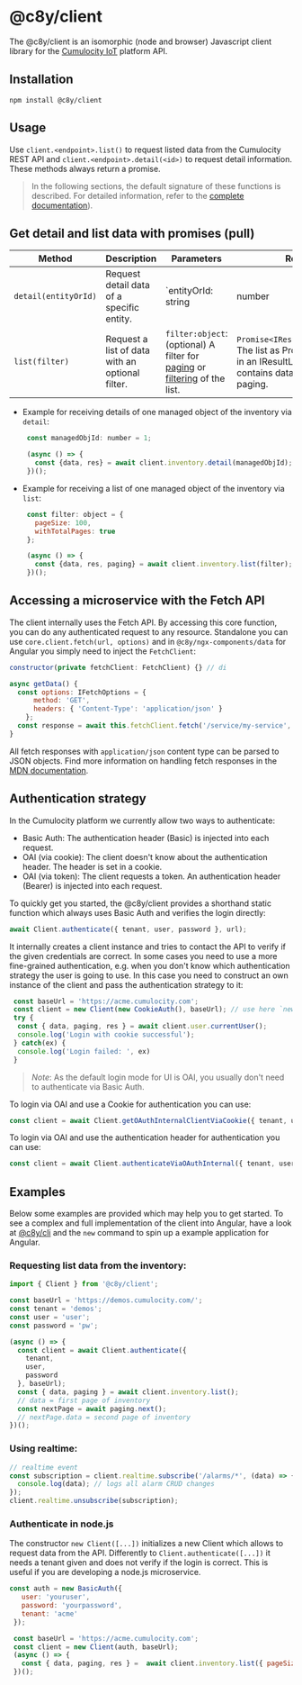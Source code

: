 # @c8y/client

The @c8y/client is an isomorphic (node and browser) Javascript client library for the [Cumulocity IoT](http://www.cumulocity.com) platform API.

## Installation

```
npm install @c8y/client
```


## Usage

Use `client.<endpoint>.list()` to request listed data from the Cumulocity REST API and 
`client.<endpoint>.detail(<id>)` to request detail information. These methods always return a promise. 

> In the following sections, the default signature of these functions is described. For detailed information, refer to the [complete documentation](http://resources.cumulocity.com/documentation/websdk/client/)).


## Get detail and list data with promises (pull)

| Method | Description | Parameters | Return | 
| --- | --- | --- | --- |
| `detail(entityOrId)` | Request detail data of a specific entity. |  `entityOrId: string | number | IIdentified`: An object which contains an id or an id as number or string. | `Promise<IResult<TData>>`: The list as Promise wrapped in an IResult. IResultList contains data and response. | 
| `list(filter)` | Request a list of data with an optional filter. | `filter:object`: (optional) A filter for [paging](https://www.cumulocity.com/guides/reference/rest-implementation/#-a-name-paging-a-query-result-paging) or [filtering](https://www.cumulocity.com/guides/reference/inventory/#query-language) of the list. | `Promise<IResultList<TData>>`: The list as Promise wrapped in an IResultList. IResultList contains data, response and paging. |

* Example for receiving details of one managed object of the inventory via `detail`:

   ```js
    const managedObjId: number = 1;

    (async () => {
      const {data, res} = await client.inventory.detail(managedObjId);
    })();
   ```

* Example for receiving a list of one managed object of the inventory via `list`:

   ```js
    const filter: object = {
      pageSize: 100,
      withTotalPages: true
    };

    (async () => {
      const {data, res, paging} = await client.inventory.list(filter);
    })();
   ```

## Accessing a microservice with the Fetch API

The client internally uses the Fetch API. By accessing this core function, you can do any authenticated request to any resource. Standalone you can use `core.client.fetch(url, options)` and in `@c8y/ngx-components/data` for Angular you simply need to inject the `FetchClient`:

```js
constructor(private fetchClient: FetchClient) {} // di

async getData() {
  const options: IFetchOptions = {
      method: 'GET',
      headers: { 'Content-Type': 'application/json' }
    };
  const response = await this.fetchClient.fetch('/service/my-service', options); // Fetch API Response
}
```

All fetch responses with `application/json` content type can be parsed to JSON objects. Find more information on handling fetch responses in the [MDN documentation](https://developer.mozilla.org/en-US/docs/Web/API/Fetch_API).

## Authentication strategy

In the Cumulocity platform we currently allow two ways to authenticate: 

 * Basic Auth: The authentication header (Basic) is injected into each request.
 * OAI (via cookie): The client doesn't know about the authentication header. The header is set in a cookie.
 * OAI (via token): The client requests a token. An authentication header (Bearer) is injected into each request.

To quickly get you started, the @c8y/client provides a shorthand static function which always uses Basic Auth and verifies the login directly:

```js
await Client.authenticate({ tenant, user, password }, url);
```

It internally creates a client instance and tries to contact the API to verify if the given credentials are correct. In some cases you need to use a more fine-grained authentication, e.g. when you don't know which authentication strategy the user is going to use. In this case you need to construct an own instance of the client and pass the authentication strategy to it:

```js
 const baseUrl = 'https://acme.cumulocity.com';
 const client = new Client(new CookieAuth(), baseUrl); // use here `new BasicAuth()` to switch to Basic Auth
 try {
  const { data, paging, res } = await client.user.currentUser();
  console.log('Login with cookie successful');
 } catch(ex) {
  console.log('Login failed: ', ex)
 }
```

 > *Note*: As the default login mode for UI is OAI, you usually don't need to authenticate via Basic Auth.

To login via OAI and use a Cookie for authentication you can use:

```js
const client = await Client.getOAuthInternalClientViaCookie({ tenant, user, password }, url);
```

To login via OAI and use the authentication header for authentication you can use:

```js
const client = await Client.authenticateViaOAuthInternal({ tenant, user, password }, url);
```

## Examples

Below some examples are provided which may help you to get started. To see a complex and full implementation of the client into Angular, have a look at [@c8y/cli](https://www.npmjs.com/package/@c8y/cli) and the `new` command to spin up a example application for Angular.


### Requesting list data from the inventory:
```js
import { Client } from '@c8y/client';

const baseUrl = 'https://demos.cumulocity.com/';
const tenant = 'demos';
const user = 'user';
const password = 'pw';

(async () => {
  const client = await Client.authenticate({
    tenant,
    user,
    password
  }, baseUrl);
  const { data, paging } = await client.inventory.list();
  // data = first page of inventory
  const nextPage = await paging.next();
  // nextPage.data = second page of inventory
})();
```

### Using realtime:
```js
// realtime event
const subscription = client.realtime.subscribe('/alarms/*', (data) => {
  console.log(data); // logs all alarm CRUD changes
});
client.realtime.unsubscribe(subscription);
```

### Authenticate in node.js
The constructor `new Client([...])` initializes a new Client which allows to request data from the API. Differently to `Client.authenticate([...])` it needs a tenant given and does not verify if the login is correct. This is useful if you are developing a node.js microservice.
```js
const auth = new BasicAuth({ 
   user: 'youruser',
   password: 'yourpassword',
   tenant: 'acme'
 });

 const baseUrl = 'https://acme.cumulocity.com';
 const client = new Client(auth, baseUrl);
 (async () => {
   const { data, paging, res } =  await client.inventory.list({ pageSize: 100 });
 })();
```
